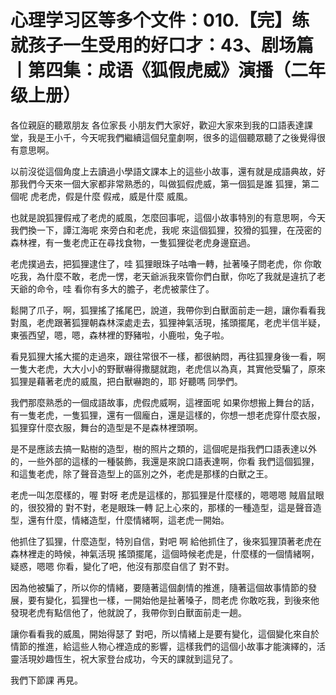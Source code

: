 # 心理学习区等多个文件：010.【完】练就孩子一生受用的好口才：43、剧场篇丨第四集：成语《狐假虎威》演播（二年级上册）

各位親庭的聽眾朋友 各位家長 小朋友們大家好，歡迎大家來到我的口語表達課堂，我是王小千，今天呢我們繼續這個兒童劇啊，很多的這個聽眾聽了之後覺得很有意思啊。

以前沒從這個角度上去讀過小學語文課本上的這些小故事，還有就是成語典故，好 那我們今天來一個大家都非常熟悉的，叫做狐假虎威，第一個狐是誰 狐狸，第二個呢 虎老虎，假是什麼 假戒，威是什麼 威風。

也就是說狐狸假戒了老虎的威風，怎麼回事呢，這個小故事特別的有意思啊，今天我們換一下，譚江海呢 來旁白和老虎，我呢 來這個狐狸，狡猾的狐狸，在茂密的森林裡，有一隻老虎正在尋找食物，一隻狐狸從老虎身邊竄過。

老虎撲過去，把狐狸逮住了，哇 狐狸眼珠子咕嚕一轉，扯著嗓子問老虎，你 你敢吃我，為什麼不敢，老虎一愣，老天爺派我來管你們白獸，你吃了我就是違抗了老天爺的命令，哇 看你有多大的膽子，老虎被蒙住了。

鬆開了爪子，啊，狐狸搖了搖尾巴，說道，我帶你到白獸面前走一趟，讓你看看我對風，老虎跟著狐狸朝森林深處走去，狐狸神氣活現，搖頭擺尾，老虎半信半疑，東張西望，嗯，嗯，森林裡的野豬啦，小鹿啦，兔子啦。

看見狐狸大搖大擺的走過來，跟往常很不一樣，都很納悶，再往狐狸身後一看，啊 一隻大老虎，大大小小的野獸嚇得撒腿就跑，老虎信以為真，其實他受騙了，原來狐狸是藉著老虎的威風，把白獸嚇跑的，耶 好聽嗎 同學們。

我們那麼熟悉的一個成語故事，虎假虎威啊，這裡面呢 如果你想搬上舞台的話，有一隻老虎，一隻狐狸，還有一個龐白，還是這樣的，你想一想老虎穿什麼衣服，狐狸穿什麼衣服，舞台的造型是不是森林裡頭啊。

是不是應該去搞一點樹的造型，樹的照片之類的，這個呢是指我們口語表達以外的，一些外部的這樣的一種裝飾，我還是來說口語表達啊，你看 我們這個狐狸，和這隻老虎，除了聲音造型上的區別之外，老虎是那樣的白獸之王。

老虎一叫怎麼樣的，喔 對呀 老虎是這樣的，那狐狸是什麼樣的，嗯嗯嗯 賊眉鼠眼的，很狡猾的 對不對，老是眼珠一轉 記上心來的，那樣的一種造型，這是聲音造型，還有什麼，情緒造型，什麼情緒啊，這老虎一開始。

他抓住了狐狸，什麼造型，特別自信，對吧 啊 給他抓住了，後來狐狸頂著老虎在森林裡走的時候，神氣活現 搖頭擺尾，這個時候老虎是，什麼樣的一個情緒啊，疑惑，嗯嗯 你看，變化了吧，他沒有那麼自信了 對不對。

因為他被騙了，所以你的情緒，要隨著這個劇情的推進，隨著這個故事情節的發展，要有變化，狐狸也一樣，一開始他是扯著嗓子，問老虎 你敢吃我，到後來他發現老虎有點信他了，他就說了，我帶你到白獸面前走一趟。

讓你看看我的威風，開始得瑟了 對吧，所以情緒上是要有變化，這個變化來自於情節的推進，給這些人物心裡造成的影響，這樣我們的這個小故事才能演繹的，活靈活現妙趣恆生，祝大家登台成功，今天的課就到這兒了。

我們下節課 再見。
